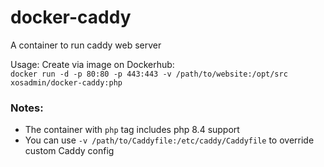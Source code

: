 # docker-caddy
A container to run caddy web server  
  
Usage: Create via image on Dockerhub:  
`` docker run -d -p 80:80 -p 443:443 -v /path/to/website:/opt/src xosadmin/docker-caddy:php ``  
  
### Notes:  
- The container with ``php`` tag includes php 8.4 support  
- You can use ``-v /path/to/Caddyfile:/etc/caddy/Caddyfile`` to override custom Caddy config  
